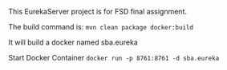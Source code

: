This EurekaServer project is for FSD final assignment.

The build command is:
`mvn clean package docker:build`

It will build a docker named sba.eureka

Start Docker Container 
`docker run -p 8761:8761 -d sba.eureka`
